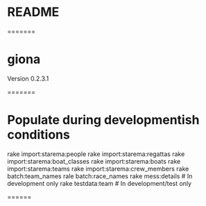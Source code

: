 # README

=======
# giona

Version 0.2.3.1

=======
# Populate during developmentish conditions
rake import:starema:people
rake import:starema:regattas
rake import:starema:boat_classes
rake import:starema:boats
rake import:starema:teams
rake import:starema:crew_members
rake batch:team_names
rale batch:race_names
rake mess:details # In development only
rake testdata:team # In development/test only


======
